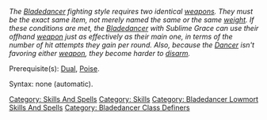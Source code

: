 *The [Bladedancer](:Category:_Bladedancers "wikilink") fighting style
requires two identical [weapons](:Category:_Melee_Weapons "wikilink").
They must be the exact same item, not merely named the same or the same
[weight](Object_Weight "wikilink"). If these conditions are met, the
[Bladedancer](:Category:_Bladedancers "wikilink") with Sublime Grace can
use their offhand [weapon](:Category:_Melee_Weapons "wikilink") just as
effectively as their main one, in terms of the number of hit attempts
they gain per round. Also, because the
[Dancer](:Category:_Bladedancers "wikilink") isn't favoring either
[weapon](:Category:_Melee_Weapons "wikilink"), they become harder to
[disarm](Disarm "wikilink").*

Prerequisite(s): [Dual](Dual "wikilink"), [Poise](Poise "wikilink").

Syntax: none (automatic).

[Category: Skills And Spells](Category:_Skills_And_Spells "wikilink")
[Category: Skills](Category:_Skills "wikilink") [Category: Bladedancer
Lowmort Skills And
Spells](Category:_Bladedancer_Lowmort_Skills_And_Spells "wikilink")
[Category: Bladedancer Class
Definers](Category:_Bladedancer_Class_Definers "wikilink")
